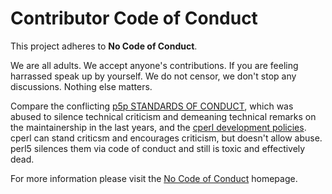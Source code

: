 # Contributor Code of Conduct

This project adheres to **No Code of Conduct**.

We are all adults.
We accept anyone's contributions.
If you are feeling harrassed speak up by yourself.
We do not censor, we don't stop any discussions.
Nothing else matters.

Compare the conflicting [p5p STANDARDS OF CONDUCT](http://perldoc.perl.org/perlpolicy.html#STANDARDS-OF-CONDUCT), which was abused to silence technical criticism and demeaning technical remarks on the maintainership in the last years, and the [cperl development policies](http://perl11.org/cperl/perlcperl.html#Development-policies).
cperl can stand criticsm and encourages criticism, but doesn't allow abuse.
perl5 silences them via code of conduct and still is toxic and effectively dead.

For more information please visit the [No Code of Conduct](https://nocodeofconduct.com) homepage.
